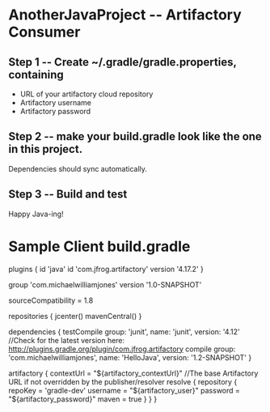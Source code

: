 # AnotherJavaProject -- Artifactory Consumer

## Step 1 -- Create ~/.gradle/gradle.properties, containing
* URL of your artifactory cloud repository
* Artifactory username
* Artifactory password

## Step 2 -- make your build.gradle look like the one in this project.

Dependencies should sync automatically.

## Step 3 -- Build and test

Happy Java-ing!

# Sample Client build.gradle

plugins {
    id 'java'
    id 'com.jfrog.artifactory' version '4.17.2'
}

group 'com.michaelwilliamjones'
version '1.0-SNAPSHOT'

sourceCompatibility = 1.8

repositories {
    jcenter()
    mavenCentral()
}

dependencies {
    testCompile group: 'junit', name: 'junit', version: '4.12'
    //Check for the latest version here: http://plugins.gradle.org/plugin/com.jfrog.artifactory
    compile group: 'com.michaelwilliamjones', name: 'HelloJava', version: '1.2-SNAPSHOT'
}

artifactory {
    contextUrl = "${artifactory_contextUrl}"   //The base Artifactory URL if not overridden by the publisher/resolver
    resolve {
        repository {
            repoKey = 'gradle-dev'
            username = "${artifactory_user}"
            password = "${artifactory_password}"
            maven = true
        }
    }
}
